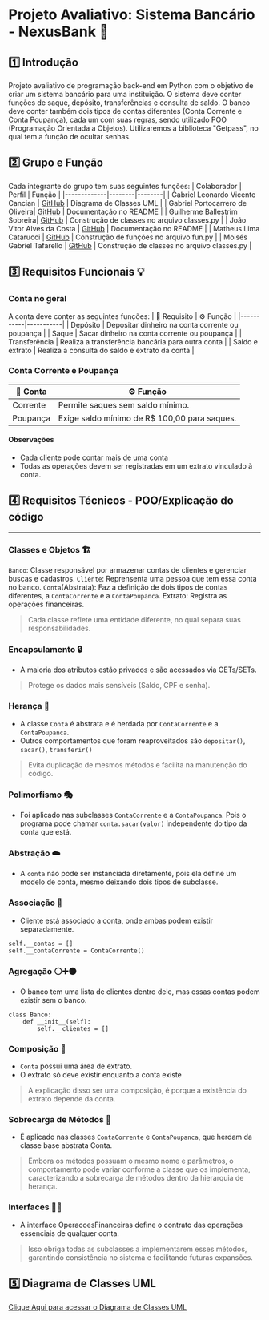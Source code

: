 # Projeto Avaliativo: Sistema Bancário - NexusBank 💸
## 1️⃣ Introdução
Projeto avaliativo de programação back-end em Python com o objetivo de criar um sistema bancário para uma instituição. O sistema deve conter funções de saque, depósito, transferências e consulta de saldo. O banco deve conter também dois tipos de contas diferentes (Conta Corrente e Conta Poupança), cada um com suas regras, sendo utilizado POO (Programação Orientada a Objetos). Utilizaremos a biblioteca "Getpass", no qual tem a função de ocultar senhas.
## 2️⃣ Grupo e Função
Cada integrante do grupo tem suas seguintes funções:
| Colaborador | Perfil | Função |
|-------------|--------|--------|
| Gabriel Leonardo Vicente Cancian | [GitHub](https://github.com/GabrielLeonardoVC) | Diagrama de Classes UML |
| Gabriel Portocarrero de Oliveira| [GitHub](https://github.com/GabrielPortocarrero) | Documentação no README |
| Guilherme Ballestrim Sobreira| [GitHub](https://github.com/GuilhermeBallestrim) | Construção de classes no arquivo classes.py |
| João Vitor Alves da Costa  | [GitHub](https://github.com/Joaovacosta) | Documentação no README |
| Matheus Lima Catarucci | [GitHub](https://github.com/MatheusCatarucci) | Construção de funções no arquivo fun.py |
| Moisés Gabriel Tafarello | [GitHub](https://github.com/MoisesTafarello) | Construção de classes no arquivo classes.py |
## 3️⃣ Requisitos Funcionais 💡
### Conta no geral
A conta deve conter as seguintes funções:
| 🧩 Requisito | ⚙ Função |
|-----------|-----------|
| Depósito | Depositar dinheiro na conta corrente ou poupança |
| Saque | Sacar dinheiro na conta corrente ou poupança |
| Transferência | Realiza a transferência bancária para outra conta |
| Saldo e extrato | Realiza a consulta do saldo e extrato da conta |
### Conta Corrente e Poupança
| 👥 Conta | ⚙ Função |
|---------|---------|
| Corrente | Permite saques sem saldo mínimo. |
| Poupança | Exige saldo mínimo de R$ 100,00 para saques. |
#### Observações
- Cada cliente pode contar mais de uma conta
- Todas as operações devem ser registradas em um extrato vinculado à conta.

## 4️⃣ Requisitos Técnicos - POO/Explicação do código
---
### Classes e Objetos 🏗️
`Banco`: Classe responsável por armazenar contas de clientes e gerenciar buscas e cadastros.
`Cliente`: Reprensenta uma pessoa que tem essa conta no banco.
`Conta`(Abstrata): Faz a definição de dois tipos de contas diferentes, a `ContaCorrente` e a `ContaPoupanca`.
Extrato: Registra as operações financeiras.
> Cada classe reflete uma entidade diferente, no qual separa suas responsabilidades.
> 
### Encapsulamento 🔒
- A maioria dos atributos estão privados e são acessados via GETs/SETs.
> Protege os dados mais sensíveis (Saldo, CPF e senha).
>
### Herança 🧬
- A classe `Conta` é abstrata e é herdada por `ContaCorrente` e a `ContaPoupanca`.
- Outros comportamentos que foram reaproveitados são `depositar()`, `sacar()`, `transferir()`
> Evita duplicação de mesmos métodos e facilita na manutenção do código.
>
### Polimorfismo 🎭
- Foi aplicado nas subclasses `ContaCorrente` e a `ContaPoupanca`. Pois o programa pode chamar `conta.sacar(valor)` independente do tipo da conta que está.
### Abstração ☁️
- A `conta` não pode ser instanciada diretamente, pois ela define um modelo de conta, mesmo deixando dois tipos de subclasse. 
### Associação 🔗
- Cliente está associado a conta, onde ambas podem existir separadamente.
```
self.__contas = []
self.__contaCorrente = ContaCorrente()
```
### Agregação ⚪➕⚫
- O banco tem uma lista de clientes dentro dele, mas essas contas podem existir sem o banco.
```
class Banco:
    def __init__(self):
        self.__clientes = []
``` 
### Composição 🧱
- `Conta` possui uma área de extrato.
- O extrato só deve existir enquanto a conta existe 
> A explicação disso ser uma composição, é porque a existência do extrato depende da conta.
>
### Sobrecarga de Métodos 🔁
- É aplicado nas classes `ContaCorrente` e `ContaPoupanca`, que herdam da classe base abstrata Conta.
> Embora os métodos possuam o mesmo nome e parâmetros, o comportamento pode variar conforme a classe que os implementa, caracterizando a sobrecarga de métodos dentro da hierarquia de herança.
>
### Interfaces 🧠💬
- A interface OperacoesFinanceiras define o contrato das operações essenciais de qualquer conta.
> Isso obriga todas as subclasses a implementarem esses métodos, garantindo consistência no sistema e facilitando futuras expansões.
>

## 5️⃣ Diagrama de Classes UML

[Clique Aqui para acessar o Diagrama de Classes UML](https://lucid.app/lucidchart/fea066e8-6598-4cda-8514-896bf2a63cd4/edit?viewport_loc=-437%2C-562%2C3347%2C1463%2C0_0&invitationId=inv_adee2969-7860-4abe-8ec9-08f3c9c67542)





